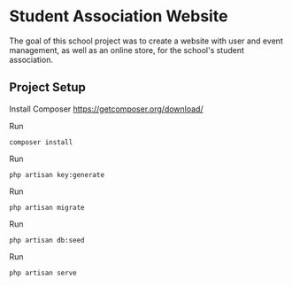 # Student Association Website
The goal of this school project was to create a website with user and event management, as well as an online store, for the school's student association.

## Project Setup

Install Composer https://getcomposer.org/download/

Run 
```
composer install
```

Run
```
php artisan key:generate
```


Run
```
php artisan migrate
```

Run
```
php artisan db:seed
```
Run
```
php artisan serve
```
